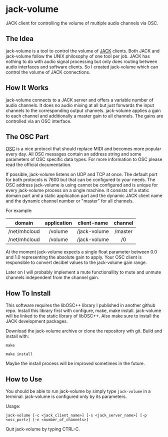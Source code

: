 jack-volume
===========

JACK client for controlling the volume of multiple audio channels via OSC.

The Idea
--------

jack-volume is a tool to control the volume of [JACK](http://jackaudio.org/ "JACK Website") clients. Both JACK and jack-volume follow the UNIX philosophy of one tool per job. JACK has nothing to do with audio signal processing but only does routing between audio interfaces and software clients. So I created jack-volume which can control the volume of JACK connections.

How It Works
------------

jack-volume connects to a JACK server and offers a variable number of audio channels. It does no audio mixing at all but just forwards the input channels to the corresponding output channels. jack-volume applies a gain to each channel and additionally a master gain to all channels. The gains are controlled via an OSC interface.

The OSC Part
------------

[OSC](http://en.wikipedia.org/wiki/Open_Sound_Control "Wikipedia - OSC") is a nice protocol that should replace MIDI and becomes more popular every day. All OSC messages contain an address string and some parameters of OSC specific data types. For more information to OSC please read the official documentation.

If possible, jack-volume listens on UDP and TCP at once. The default port for both protocols is 7600 but that can be configured to your needs.
The OSC address jack-volume is using cannot be configured and is unique for every jack-volume process on a single machine. It consists of a static domain part and a static application part and the dynamic JACK client name and the dynamic channel number or "master" for all channels.

For example:

|    domain    | application |  client-name | channel |
|:------------:|:-----------:|:------------:|:-------:|
| /net/mhcloud |   /volume   | /jack-volume | /master |
| /net/mhcloud |   /volume   | /jack-volume | /0      |

At the moment jack-volume expects a single float parameter between 0.0 and 1.0 representing the absolute gain to apply. Your OSC client is responsible to convert decibel values to the jack-volume gain range.

Later on I will probably implement a mute functionallity to mute and unmute channels independent from the channel gain.

How To Install
--------------

This software requires the libOSC++ library I published in another github repo. Install this library first with configure, make, make install. jack-volume will be linked to the static library of libOSC++. Also make sure to install the JACK development packages.

Download the jack-volume archive or clone the repository wth git. Build and install with:

`make`

`make install`

Maybe the install process will be improved sometimes in the future.

How to Use
----------
You should be able to run jack-volume by simply type `jack-volume` in a terminal. jack-volume is configured only by its parameters.

Usage:

`jack-volume [-c <jack_client_name>] [-s <jack_server_name>] [-p <osc_port>] [-n <number_of_channels>]`

Quit jack-volume by typing CTRL-C.
